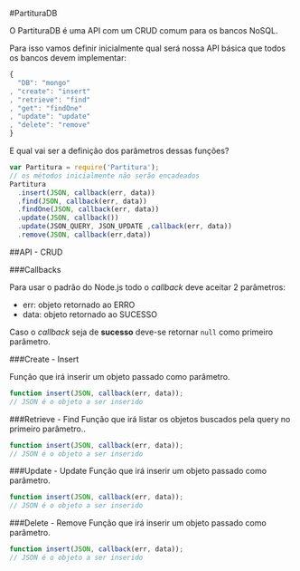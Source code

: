 #PartituraDB

O PartituraDB é uma API com um CRUD comum para os bancos NoSQL.

Para isso vamos definir inicialmente qual será nossa API básica que todos os bancos devem implementar:

```js
{ 
  "DB": "mongo"
, "create": "insert"
, "retrieve": "find"
, "get": "findOne"
, "update": "update"
, "delete": "remove"
}

```

E qual vai ser a definição dos parâmetros dessas funções?

```js
var Partitura = require('Partitura');
// os métodos inicialmente não serão encadeados
Partitura
  .insert(JSON, callback(err, data))
  .find(JSON, callback(err, data)) 
  .findOne(JSON, callback(err, data))
  .update(JSON, callback()) 
  .update(JSON_QUERY, JSON_UPDATE ,callback(err, data)) 
  .remove(JSON, callback(err,data))
```

##API - CRUD

###Callbacks

Para usar o padrão do Node.js todo o *callback* deve aceitar 2 parâmetros:

- err: objeto retornado ao ERRO
- data: objeto retornado ao SUCESSO

Caso o *callback* seja de **sucesso** deve-se retornar `null` como primeiro parâmetro.

###Create - Insert

Função que irá inserir um objeto passado como parâmetro.

```js
function insert(JSON, callback(err, data));
// JSON é o objeto a ser inserido
```

###Retrieve - Find
Função que irá listar os objetos buscados pela query no primeiro parâmetro..

```js
function insert(JSON, callback(err, data));
// JSON é o objeto a ser inserido
```

###Update - Update
Função que irá inserir um objeto passado como parâmetro.

```js
function insert(JSON, callback(err, data));
// JSON é o objeto a ser inserido
```

###Delete - Remove
Função que irá inserir um objeto passado como parâmetro.

```js
function insert(JSON, callback(err, data));
// JSON é o objeto a ser inserido
```




